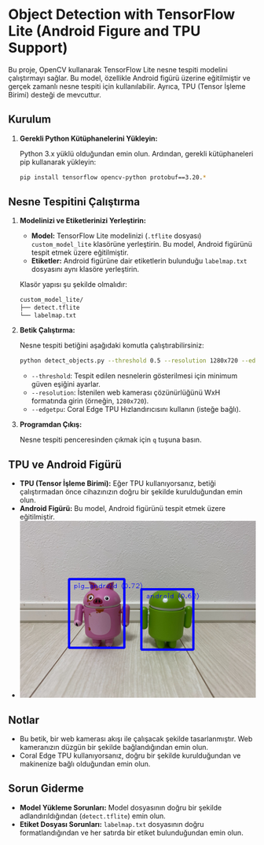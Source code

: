 # Object Detection with TensorFlow Lite (Android Figure and TPU Support)

Bu proje, OpenCV kullanarak TensorFlow Lite nesne tespiti modelini çalıştırmayı sağlar. Bu model, özellikle Android figürü üzerine eğitilmiştir ve gerçek zamanlı nesne tespiti için kullanılabilir. Ayrıca, TPU (Tensor İşleme Birimi) desteği de mevcuttur.

## Kurulum

1. **Gerekli Python Kütüphanelerini Yükleyin:**

   Python 3.x yüklü olduğundan emin olun. Ardından, gerekli kütüphaneleri pip kullanarak yükleyin:

   ```bash
   pip install tensorflow opencv-python protobuf==3.20.*
   ```

## Nesne Tespitini Çalıştırma

1. **Modelinizi ve Etiketlerinizi Yerleştirin:**

   - **Model:** TensorFlow Lite modelinizi (`.tflite` dosyası) `custom_model_lite` klasörüne yerleştirin. Bu model, Android figürünü tespit etmek üzere eğitilmiştir.
   - **Etiketler:** Android figürüne dair etiketlerin bulunduğu `labelmap.txt` dosyasını aynı klasöre yerleştirin.

   Klasör yapısı şu şekilde olmalıdır:

   ```
   custom_model_lite/
   ├── detect.tflite
   └── labelmap.txt
   ```

2. **Betik Çalıştırma:**

   Nesne tespiti betiğini aşağıdaki komutla çalıştırabilirsiniz:

   ```bash
   python detect_objects.py --threshold 0.5 --resolution 1280x720 --edgetpu
   ```

   - `--threshold`: Tespit edilen nesnelerin gösterilmesi için minimum güven eşiğini ayarlar.
   - `--resolution`: İstenilen web kamerası çözünürlüğünü WxH formatında girin (örneğin, `1280x720`).
   - `--edgetpu`: Coral Edge TPU Hızlandırıcısını kullanın (isteğe bağlı).

3. **Programdan Çıkış:**

   Nesne tespiti penceresinden çıkmak için `q` tuşuna basın.

## TPU ve Android Figürü

- **TPU (Tensor İşleme Birimi):** Eğer TPU kullanıyorsanız, betiği çalıştırmadan önce cihazınızın doğru bir şekilde kurulduğundan emin olun.
- **Android Figürü:** Bu model, Android figürünü tespit etmek üzere eğitilmiştir.
- ![Android Figure](android_figure.png)

## Notlar

- Bu betik, bir web kamerası akışı ile çalışacak şekilde tasarlanmıştır. Web kameranızın düzgün bir şekilde bağlandığından emin olun.
- Coral Edge TPU kullanıyorsanız, doğru bir şekilde kurulduğundan ve makinenize bağlı olduğundan emin olun.

## Sorun Giderme

- **Model Yükleme Sorunları:** Model dosyasının doğru bir şekilde adlandırıldığından (`detect.tflite`) emin olun.
- **Etiket Dosyası Sorunları:** `labelmap.txt` dosyasının doğru formatlandığından ve her satırda bir etiket bulunduğundan emin olun.
